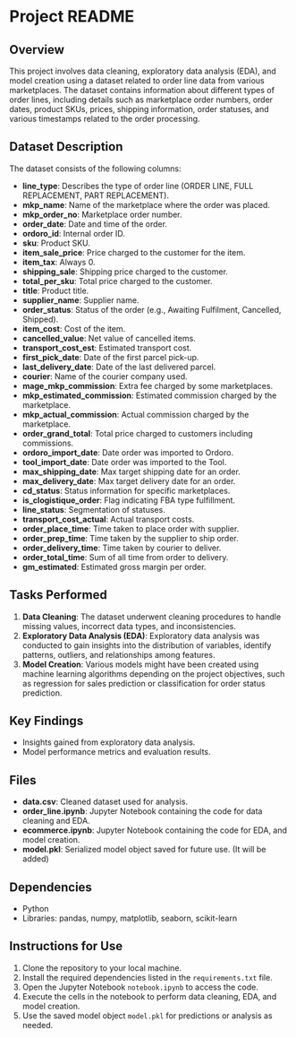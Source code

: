 # Project README

## Overview
This project involves data cleaning, exploratory data analysis (EDA), and model creation using a dataset related to order line data from various marketplaces. The dataset contains information about different types of order lines, including details such as marketplace order numbers, order dates, product SKUs, prices, shipping information, order statuses, and various timestamps related to the order processing.

## Dataset Description
The dataset consists of the following columns:
- **line_type**: Describes the type of order line (ORDER LINE, FULL REPLACEMENT, PART REPLACEMENT).
- **mkp_name**: Name of the marketplace where the order was placed.
- **mkp_order_no**: Marketplace order number.
- **order_date**: Date and time of the order.
- **ordoro_id**: Internal order ID.
- **sku**: Product SKU.
- **item_sale_price**: Price charged to the customer for the item.
- **item_tax**: Always 0.
- **shipping_sale**: Shipping price charged to the customer.
- **total_per_sku**: Total price charged to the customer.
- **title**: Product title.
- **supplier_name**: Supplier name.
- **order_status**: Status of the order (e.g., Awaiting Fulfilment, Cancelled, Shipped).
- **item_cost**: Cost of the item.
- **cancelled_value**: Net value of cancelled items.
- **transport_cost_est**: Estimated transport cost.
- **first_pick_date**: Date of the first parcel pick-up.
- **last_delivery_date**: Date of the last delivered parcel.
- **courier**: Name of the courier company used.
- **mage_mkp_commission**: Extra fee charged by some marketplaces.
- **mkp_estimated_commission**: Estimated commission charged by the marketplace.
- **mkp_actual_commission**: Actual commission charged by the marketplace.
- **order_grand_total**: Total price charged to customers including commissions.
- **ordoro_import_date**: Date order was imported to Ordoro.
- **tool_import_date**: Date order was imported to the Tool.
- **max_shipping_date**: Max target shipping date for an order.
- **max_delivery_date**: Max target delivery date for an order.
- **cd_status**: Status information for specific marketplaces.
- **is_clogistique_order**: Flag indicating FBA type fulfillment.
- **line_status**: Segmentation of statuses.
- **transport_cost_actual**: Actual transport costs.
- **order_place_time**: Time taken to place order with supplier.
- **order_prep_time**: Time taken by the supplier to ship order.
- **order_delivery_time**: Time taken by courier to deliver.
- **order_total_time**: Sum of all time from order to delivery.
- **gm_estimated**: Estimated gross margin per order.

## Tasks Performed
1. **Data Cleaning**: The dataset underwent cleaning procedures to handle missing values, incorrect data types, and inconsistencies.
2. **Exploratory Data Analysis (EDA)**: Exploratory data analysis was conducted to gain insights into the distribution of variables, identify patterns, outliers, and relationships among features.
3. **Model Creation**: Various models might have been created using machine learning algorithms depending on the project objectives, such as regression for sales prediction or classification for order status prediction.

## Key Findings
- Insights gained from exploratory data analysis.
- Model performance metrics and evaluation results.

## Files
- **data.csv**: Cleaned dataset used for analysis.
- **order_line.ipynb**: Jupyter Notebook containing the code for data cleaning and EDA.
- **ecommerce.ipynb**: Jupyter Notebook containing the code for EDA, and model creation.
- **model.pkl**: Serialized model object saved for future use. (It will be added)

## Dependencies
- Python
- Libraries: pandas, numpy, matplotlib, seaborn, scikit-learn

## Instructions for Use
1. Clone the repository to your local machine.
2. Install the required dependencies listed in the `requirements.txt` file.
3. Open the Jupyter Notebook `notebook.ipynb` to access the code.
4. Execute the cells in the notebook to perform data cleaning, EDA, and model creation.
5. Use the saved model object `model.pkl` for predictions or analysis as needed.

